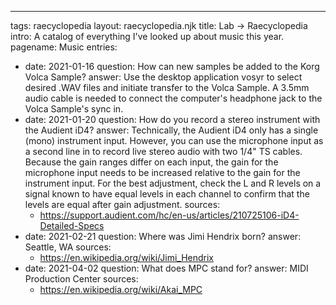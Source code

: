 ---
tags: raecyclopedia
layout: raecyclopedia.njk
title: Lab → Raecyclopedia
intro: A catalog of everything I've looked up about music this year.
pagename: Music
entries:
  - date: 2021-01-16
    question: How can new samples be added to the Korg Volca Sample?
    answer: Use the desktop application vosyr to select desired .WAV files and initiate transfer to the Volca Sample. A 3.5mm audio cable is needed to connect the computer's headphone jack to the Volca Sample's sync in.
  - date: 2021-01-20
    question: How do you record a stereo instrument with the Audient iD4?
    answer: Technically, the Audient iD4 only has a single (mono) instrument input. However, you can use the microphone input as a second line in to record live stereo audio with two 1/4" TS cables. Because the gain ranges differ on each input, the gain for the microphone input needs to be increased relative to the gain for the instrument input. For the best adjustment, check the L and R levels on a signal known to have equal levels in each channel to confirm that the levels are equal after gain adjustment.
    sources:
      - https://support.audient.com/hc/en-us/articles/210725106-iD4-Detailed-Specs
  - date: 2021-02-21
    question: Where was Jimi Hendrix born?
    answer: Seattle, WA
    sources:
      - https://en.wikipedia.org/wiki/Jimi_Hendrix
  - date: 2021-04-02
    question: What does MPC stand for?
    answer: MIDI Production Center
    sources:
      - https://en.wikipedia.org/wiki/Akai_MPC
    